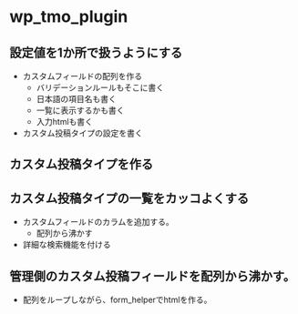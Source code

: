 # wp_tmo_plugin

## 設定値を1か所で扱うようにする

 * カスタムフィールドの配列を作る
   * バリデーションルールもそこに書く
   * 日本語の項目名も書く
   * 一覧に表示するかも書く
   * 入力htmlも書く
 * カスタム投稿タイプの設定を書く

## カスタム投稿タイプを作る

## カスタム投稿タイプの一覧をカッコよくする

 * カスタムフィールドのカラムを追加する。
   * 配列から沸かす
 * 詳細な検索機能を付ける

## 管理側のカスタム投稿フィールドを配列から沸かす。


 * 配列をループしながら、form_helperでhtmlを作る。
